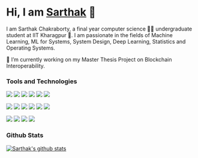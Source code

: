 # Hi, I am [Sarthak](https://sarthak-chakraborty.github.io/) 👋 

I am Sarthak Chakraborty, a final year computer science 👨‍💻 undergraduate student at IIT Kharagpur 🏫. I am passionate in the fields of Machine Learning, ML for Systems, System Design, Deep Learning, Statistics and Operating Systems. 

🔭 I’m currently working on my Master Thesis Project on Blockchain Interoperability.

### Tools and Technologies 

![](https://img.shields.io/badge/OS-Linux-informational?style=flat&logo=ubuntu&logoColor=white&color=informational)
![](https://img.shields.io/badge/Code-Python-informational?style=flat&logo=python&logoColor=white&color=informational)
![](https://img.shields.io/badge/Code-C-informational?style=flat&logo=c&logoColor=white&color=informational)
![](https://img.shields.io/badge/Code-C++-informational?style=flat&logo=cpp&logoColor=white&color=informational)
![](https://img.shields.io/badge/Code-Java-informational?style=flat&logo=java&logoColor=white&color=informational)
![](https://img.shields.io/badge/Code-SQL-informational?style=flat&logo=mysql&logoColor=white&color=informational)

![](https://img.shields.io/badge/Packages-tensorflow-informational?style=flat&logo=tensorflow&logoColor=white&color=informational)
![](https://img.shields.io/badge/Packages-keras-informational?style=flat&logo=keras&logoColor=white&color=informational)
![](https://img.shields.io/badge/Packages-OpenCV-informational?style=flat&logo=opencv&logoColor=white&color=informational)
![](https://img.shields.io/badge/Packages-Numpy-informational?style=flat&logo=numpy&logoColor=white&color=informational)
![](https://img.shields.io/badge/Packages-scikit-learn-informational?style=flat&logo=sklearn&logoColor=white&color=informational)
![](https://img.shields.io/badge/Packages-PyTorch-informational?style=flat&logo=pytorch&logoColor=white&color=informational)

![](https://img.shields.io/badge/Tools-MongoDB-informational?style=flat&logo=mongodb&logoColor=white&color=informational)
![](https://img.shields.io/badge/Tools-Docker-informational?style=flat&logo=docker&logoColor=white&color=informational)
![](https://img.shields.io/badge/Tools-Kafka-informational?style=flat&logo=kafka&logoColor=white&color=informational)
![](https://img.shields.io/badge/Editor-VSCode-informational?style=flat&logo=vscode&logoColor=white&color=informational)


### Github Stats

[![Sarthak's github stats](https://github-readme-stats.vercel.app/api?username=sarthak-chakraborty&&hide=stars&count_private=true&show_icons=true&theme=great-gatsby)](https://github-readme-stats.vercel.app/api?username=sarthak-chakraborty&&hide=stars&count_private=true&show_icons=true&theme=great-gatsby)

<!--
[![Top Langs](https://github-readme-stats.vercel.app/api/top-langs/?username=sarthak-chakraborty&layout=compact&theme=great-gatsby)]()
-->


<!--
**sarthak-chakraborty/sarthak-chakraborty** is a ✨ _special_ ✨ repository because its `README.md` (this file) appears on your GitHub profile.

Here are some ideas to get you started:

- 🔭 I’m currently working on ...
- 🌱 I’m currently learning ...
- 👯 I’m looking to collaborate on ...
- 🤔 I’m looking for help with ...
- 💬 Ask me about ...
- 📫 How to reach me: ...
- 😄 Pronouns: ...
- ⚡ Fun fact: ...
-->

